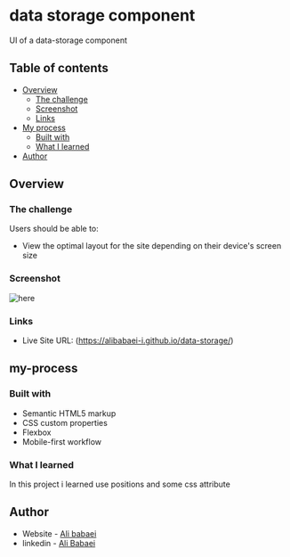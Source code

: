 # data storage component 

UI of a data-storage component

## Table of contents

- [Overview](#overview)
  - [The challenge](#the-challenge)
  - [Screenshot](#screenshot)
  - [Links](#links)
- [My process](#my-process)
  - [Built with](#built-with)
  - [What I learned](#what-i-learned)
- [Author](#author)



## Overview

### The challenge

Users should be able to:

- View the optimal layout for the site depending on their device's screen size

### Screenshot

![here](./design/desktop-design.jpg)

### Links

- Live Site URL: (https://alibabaei-i.github.io/data-storage/)

## my-process

### Built with

- Semantic HTML5 markup
- CSS custom properties
- Flexbox
- Mobile-first workflow

### What I learned

In this project i learned use positions and some css attribute

## Author

- Website - [Ali babaei](https://www.alibabaei.info)
- linkedin - [Ali Babaei](https://www.twitter.com/yourusername)

